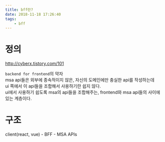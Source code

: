 ```yaml
---
title: bff란?
date: 2018-11-18 17:26:40
tags:
    - bff
---
```


# 정의
<http://cyberx.tistory.com/101>

`backend for frontend`의 약자  
msa api들은 외부에 종속적이지 않은, 자신의 도메인에만 충실한 api를 작성하는데  
ui 쪽에서 이 api들을 조합해서 사용하기란 쉽지 않다.  
ui에서 사용하기 쉽도록 msa의 api들을 조합해주는, frontend와 msa api들의 사이에 있는 계층이다.  

# 구조
client(react, vue) - BFF - MSA APIs

<!-- more -->